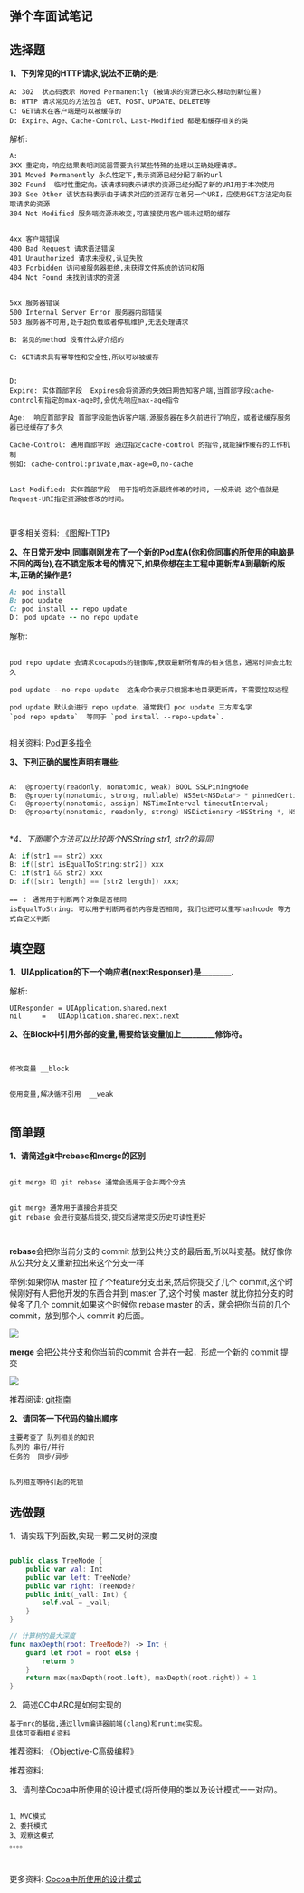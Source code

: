 ## 弹个车面试笔记
## 选择题

**1、下列常见的HTTP请求,说法不正确的是:**


```
A: 302  状态码表示 Moved Permanently (被请求的资源已永久移动到新位置)
B: HTTP 请求常见的方法包含 GET、POST、UPDATE、DELETE等
C: GET请求在客户端是可以被缓存的
D: Expire、Age、Cache-Control、Last-Modified 都是和缓存相关的类
```


解析:

```
A: 
3XX 重定向，响应结果表明浏览器需要执行某些特殊的处理以正确处理请求。
301 Moved Permanently 永久性定下,表示资源已经分配了新的url
302 Found  临时性重定向。该请求码表示请求的资源已经分配了新的URI用于本次使用
303 See Other 该状态码表示由于请求对应的资源存在着另一个URI，应使用GET方法定向获取请求的资源
304 Not Modified 服务端资源未改变,可直接使用客户端未过期的缓存


4xx 客户端错误
400 Bad Request 请求语法错误
401 Unauthorized 请求未授权,认证失败
403 Forbidden 访问被服务器拒绝,未获得文件系统的访问权限
404 Not Found 未找到请求的资源


5xx 服务器错误
500 Internal Server Error 服务器内部错误
503 服务器不可用,处于超负载或者停机维护,无法处理请求

B: 常见的method 没有什么好介绍的

C: GET请求具有幂等性和安全性,所以可以被缓存


D:
Expire: 实体首部字段  Expires会将资源的失效日期告知客户端,当首部字段cache-control有指定的max-age时,会优先响应max-age指令

Age:  响应首部字段 首部字段能告诉客户端,源服务器在多久前进行了响应，或者说缓存服务器已经缓存了多久

Cache-Control: 通用首部字段 通过指定cache-control 的指令,就能操作缓存的工作机制
例如: cache-control:private,max-age=0,no-cache


Last-Modified: 实体首部字段  用于指明资源最终修改的时间, 一般来说 这个值就是Request-URI指定资源被修改的时间。



```


更多相关资料: [《图解HTTP》](https://baike.baidu.com/item/%E5%9B%BE%E8%A7%A3HTTP/22699635?fr=aladdin)




**2、在日常开发中,同事刚刚发布了一个新的Pod库A(你和你同事的所使用的电脑是不同的两台),在不锁定版本号的情况下,如果你想在主工程中更新库A到最新的版本,正确的操作是?**


```ruby
A: pod install
B: pod update
C: pod install -- repo update
D： pod update -- no repo update
```








解析:


```

pod repo update 会请求cocapods的镜像库,获取最新所有库的相关信息，通常时间会比较久

pod update --no-repo-update  这条命令表示只根据本地目录更新库，不需要拉取远程

pod update 默认会进行 repo update，通常我们 pod update 三方库名字
`pod repo update`  等同于 `pod install --repo-update`.


```

相关资料: [Pod更多指令](https://guides.cocoapods.org/)

**3、下列正确的属性声明有哪些:**


```objective-c

A:  @property(readonly, nonatomic, weak) BOOL SSLPiningMode
B:  @property(nonatomic, strong, nullable) NSSet<NSData*> * pinnedCertificates;
C:  @property(nonatomic, assign) NSTimeInterval timeoutInterval;
D:  @property(nonatomic, readonly, strong) NSDictionary <NSString *, NSString *> *HttpRequestHeaders;
 
```



**4、下面哪个方法可以比较两个NSString *str1, str2的异同**


```objective-c
A: if(str1 == str2) xxx
B: if([str1 isEqualToString:str2]) xxx
C: if(str1 && str2) xxx
D: if([str1 length] == [str2 length]) xxx;

```





```
== ： 通常用于判断两个对象是否相同
isEqualToString: 可以用于判断两者的内容是否相同, 我们也还可以重写hashcode 等方式自定义判断

```

## 填空题

**1、UIApplication的下一个响应者(nextResponser)是________.**



解析:
```
UIResponder = UIApplication.shared.next
nil     =   UIApplication.shared.next.next

```

**2、在Block中引用外部的变量,需要给该变量加上_________修饰符。**


```


修改变量 __block


使用变量,解决循环引用  __weak


```


## 简单题

**1、请简述git中rebase和merge的区别**


```

git merge 和 git rebase 通常会适用于合并两个分支


git merge 通常用于直接合并提交
git rebase 会进行变基后提交,提交后通常提交历史可读性更好



```

**rebase**会把你当前分支的 commit 放到公共分支的最后面,所以叫变基。就好像你从公共分支又重新拉出来这个分支一样

举例:如果你从 master 拉了个feature分支出来,然后你提交了几个 commit,这个时候刚好有人把他开发的东西合并到 master 了,这个时候 master 就比你拉分支的时候多了几个 commit,如果这个时候你 rebase master 的话，就会把你当前的几个 commit，放到那个人 commit 的后面。

![](img/rebase.png)

**merge** 会把公共分支和你当前的commit 合并在一起，形成一个新的 commit 提交

![](img/merge.png)






推荐阅读: [git指南](https://backlog.com/git-tutorial/cn/stepup/stepup7_5.html)


**2、请回答一下代码的输出顺序**


```
主要考查了 队列相关的知识
队列的 串行/并行
任务的  同步/异步


队列相互等待引起的死锁

```

## 选做题

1、请实现下列函数,实现一颗二叉树的深度



```swift

public class TreeNode {
    public var val: Int
    public var left: TreeNode?
    public var right: TreeNode?
    public init(_vall: Int) {
        self.val = _vall;
    }
}

// 计算树的最大深度
func maxDepth(root: TreeNode?) -> Int {
    guard let root = root else {
        return 0
    }
    return max(maxDepth(root.left), maxDepth(root.right)) + 1
}

```



2、简述OC中ARC是如何实现的



```
基于mrc的基础,通过llvm编译器前端(clang)和runtime实现。
具体可查看相关资料
```

推荐资料: [《Objective-C高级编程》](https://baike.baidu.com/item/Objective-C%E9%AB%98%E7%BA%A7%E7%BC%96%E7%A8%8B/12345038)

推荐资料:

3、请列举Cocoa中所使用的设计模式(将所使用的类以及设计模式一一对应)。


```

1、MVC模式
2、委托模式
3、观察这模式
。。。。



```

更多资料: [Cocoa中所使用的设计模式](https://blog.csdn.net/workhardupc100/article/details/6372006)